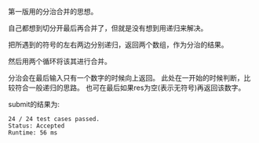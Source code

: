 第一版用的分治合并的思想。

自己都想到切分开最后再合并了，但就是没有想到用递归来解决。

把所遇到的符号的左右两边分别递归，返回两个数组，作为分治的结果。

然后用两个循环将该其进行合并。

分治会在最后输入只有一个数字的时候向上返回。
此处在一开始的时候判断，比较符合一般递归的思路。
也可在最后如果res为空(表示无符号)再返回该数字。

submit的结果为:
```
24 / 24 test cases passed.
Status: Accepted
Runtime: 56 ms
```
